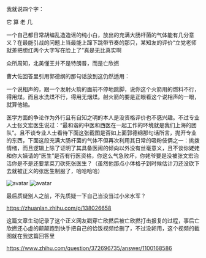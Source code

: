 我就说四个字：


它 算 老 几


一个自己都日常胡编乱造造谣的纯小白，放出的充满大肠杆菌的气体能有几分意义？在最能引战的问题上当最能上蹿下跳带节奏的那只，某知友的评价“立党老师就差把想红两个大字写在脸上了”真是无比真实啊

众所周知，北美懂王并不是特朗普，而是亡欣撚

曹大佐回答里引用郭德纲的那句话放到这仍然适用：

一个说相声的，跟一个发射火箭的面前不停地跳脚，说你这个火箭用的燃料不行，得用煤。而且水洗煤不行，得用无烟煤。射火箭的要是正眼看这个说相声的一眼，就算他输。

医学方面的争论作为外行且有自知之明的本人是没资格评价也不感兴趣。不过专业人士张文宏医生说过：“最和谐的中医和西医在一起工作的环境就是我们上海的团队”。且不谈专业人士看待下面这张截图是否如上面郭德纲那句话所言，抛开专业的东西，下面这段充满大肠杆菌的气体不但再次利用其日常的吸粉伎俩之一：挑拨情绪，而且逻辑上除了证明了其具备医闹的倾向以外没有丝毫意义，且不谈你姥姥和你大姨请的“医生”是否有行医资格，你这么气急败坏，你姥爷要是没被张文宏治活你是不是还要拿菜刀砍死张医生？（虽然他那点小体格子到时候估计刀还没砍下去就被正义的张医生制服了，哈哈哈哈）

![avatar](https://s1.ax1x.com/2020/10/17/0q1yLD.jpg)
![avatar](https://s1.ax1x.com/2020/10/17/0q1ssO.jpg)

最后质疑别人之前，不先质疑一下自己当没当过小米水军？

https://zhuanlan.zhihu.com/p/138026658

这篇文章生动记录了这个正义网友戳穿亡欣撚后被亡欣撚打击报复的过程，事后亡欣撚还心虚的颠颠跑到快手把自己的恰饭视频给删了，不过没卵用，这个视频的截图就在我这篇回答里

https://www.zhihu.com/question/372696735/answer/1100168586
